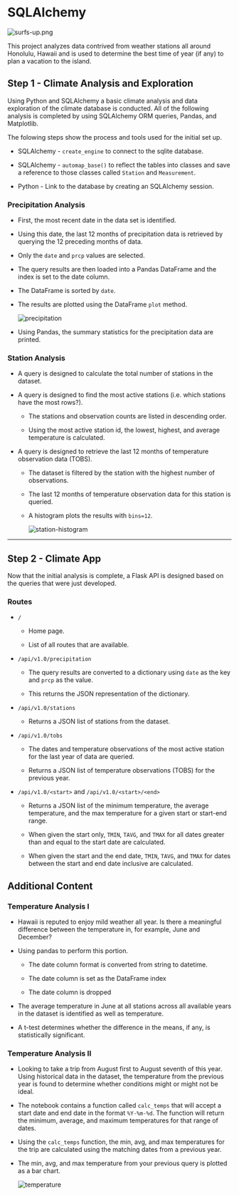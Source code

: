 # SQLAlchemy 

![surfs-up.png](Images/surfs-up.png)

This project analyzes data contrived from weather stations all around Honolulu, Hawaii and is used to determine the best time of year (if any) to plan a vacation to the island.

## Step 1 - Climate Analysis and Exploration

Using Python and SQLAlchemy a basic climate analysis and data exploration of the climate database is conducted. All of the following analysis is completed by using SQLAlchemy ORM queries, Pandas, and Matplotlib.

The folowing steps show the process and tools used for the initial set up.

* SQLAlchemy - `create_engine` to connect to the sqlite database.

* SQLAlchemy - `automap_base()` to reflect the tables into classes and save a reference to those classes called `Station` and `Measurement`.

* Python - Link to the database by creating an SQLAlchemy session.


### Precipitation Analysis

* First, the most recent date in the data set is identified.

* Using this date, the last 12 months of precipitation data is retrieved by querying the 12 preceding months of data.

* Only the `date` and `prcp` values are selected.

* The query results are then loaded into a Pandas DataFrame and the index is set to the date column.

* The DataFrame is sorted by `date`.

* The results are plotted using the DataFrame `plot` method.

  ![precipitation](Images/precipitation.png)

* Using Pandas, the summary statistics for the precipitation data are printed.

### Station Analysis

* A query is designed to calculate the total number of stations in the dataset.

* A query is designed to find the most active stations (i.e. which stations have the most rows?).

  * The stations and observation counts are listed in descending order.

  * Using the most active station id, the lowest, highest, and average temperature is calculated.

* A query is designed to retrieve the last 12 months of temperature observation data (TOBS).

  * The dataset is filtered by the station with the highest number of observations.

  * The last 12 months of temperature observation data for this station is queried.

  * A histogram plots the results with `bins=12`.

    ![station-histogram](Images/station-histogram.png)


- - -

## Step 2 - Climate App

Now that the initial analysis is complete, a Flask API is designed based on the queries that were just developed.


### Routes

* `/`

  * Home page.

  * List of all routes that are available.

* `/api/v1.0/precipitation`

  * The query results are converted to a dictionary using `date` as the key and `prcp` as the value.

  * This returns the JSON representation of the dictionary.

* `/api/v1.0/stations`

  * Returns a JSON list of stations from the dataset.

* `/api/v1.0/tobs`

  * The dates and temperature observations of the most active station for the last year of data are queried.

  * Returns a JSON list of temperature observations (TOBS) for the previous year.

* `/api/v1.0/<start>` and `/api/v1.0/<start>/<end>`

  * Returns a JSON list of the minimum temperature, the average temperature, and the max temperature for a given start or start-end range.

  * When given the start only, `TMIN`, `TAVG`, and `TMAX` for all dates greater than and equal to the start date are calculated.

  * When given the start and the end date, `TMIN`, `TAVG`, and `TMAX` for dates between the start and end date inclusive are calculated.

## Additional Content

### Temperature Analysis I

* Hawaii is reputed to enjoy mild weather all year. Is there a meaningful difference between the temperature in, for example, June and December?

* Using pandas to perform this portion.

  * The date column format is converted from string to datetime.

  * The date column is set as the DataFrame index

  * The date column is dropped

* The average temperature in June at all stations across all available years in the dataset is identified as well as temperature.

* A t-test determines whether the difference in the means, if any, is statistically significant.

### Temperature Analysis II

* Looking to take a trip from August first to August seventh of this year. Using historical data in the dataset, the temperature from the previous year is found to determine whether conditions might or might not be ideal.

* The notebook contains a function called `calc_temps` that will accept a start date and end date in the format `%Y-%m-%d`. The function will return the minimum, average, and maximum temperatures for that range of dates.

* Using the `calc_temps` function, the min, avg, and max temperatures for the trip are calculated using the matching dates from a previous year.

* The min, avg, and max temperature from your previous query is plotted as a bar chart.

    ![temperature](Images/temperature.png)
